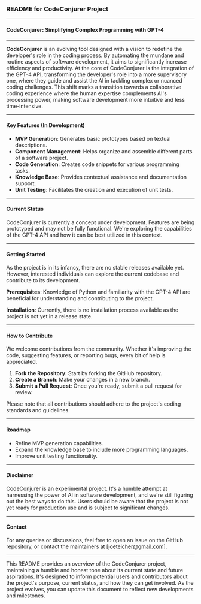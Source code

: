 ### README for CodeConjurer Project

---

#### CodeConjurer: Simplifying Complex Programming with GPT-4

---

**CodeConjurer** is an evolving tool designed with a vision to redefine the developer's role in the coding process. By automating the mundane and routine aspects of software development, it aims to significantly increase efficiency and productivity. At the core of CodeConjurer is the integration of the GPT-4 API, transforming the developer's role into a more supervisory one, where they guide and assist the AI in tackling complex or nuanced coding challenges. This shift marks a transition towards a collaborative coding experience where the human expertise complements AI's processing power, making software development more intuitive and less time-intensive.

---


#### Key Features (In Development)

- **MVP Generation**: Generates basic prototypes based on textual descriptions.
- **Component Management**: Helps organize and assemble different parts of a software project.
- **Code Generation**: Creates code snippets for various programming tasks.
- **Knowledge Base**: Provides contextual assistance and documentation support.
- **Unit Testing**: Facilitates the creation and execution of unit tests.

---

#### Current Status

CodeConjurer is currently a concept under development. Features are being prototyped and may not be fully functional. We're exploring the capabilities of the GPT-4 API and how it can be best utilized in this context.

---

#### Getting Started

As the project is in its infancy, there are no stable releases available yet. However, interested individuals can explore the current codebase and contribute to its development.

**Prerequisites**: Knowledge of Python and familiarity with the GPT-4 API are beneficial for understanding and contributing to the project.

**Installation**: Currently, there is no installation process available as the project is not yet in a release state.

---

#### How to Contribute

We welcome contributions from the community. Whether it's improving the code, suggesting features, or reporting bugs, every bit of help is appreciated.

1. **Fork the Repository**: Start by forking the GitHub repository.
2. **Create a Branch**: Make your changes in a new branch.
3. **Submit a Pull Request**: Once you're ready, submit a pull request for review.

Please note that all contributions should adhere to the project's coding standards and guidelines.

---

#### Roadmap

- Refine MVP generation capabilities.
- Expand the knowledge base to include more programming languages.
- Improve unit testing functionality.

---

#### Disclaimer

CodeConjurer is an experimental project. It's a humble attempt at harnessing the power of AI in software development, and we're still figuring out the best ways to do this. Users should be aware that the project is not yet ready for production use and is subject to significant changes.

---

#### Contact

For any queries or discussions, feel free to open an issue on the GitHub repository, or contact the maintainers at [joeteicher@gmail.com].

---

This README provides an overview of the CodeConjurer project, maintaining a humble and honest tone about its current state and future aspirations. It's designed to inform potential users and contributors about the project's purpose, current status, and how they can get involved. As the project evolves, you can update this document to reflect new developments and milestones.
